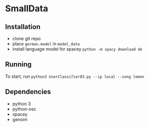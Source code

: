 # SmallData

## Installation
 - clone git repo
 - place `german.model` in `model_data`
 - install language model for spacey `python -m spacy download de`

## Running

To start, run `python3 UserClassifier03.py --ip local --song lemon`

## Dependencies
 - python 3
 - python-osc
 - spacey
 - gensim

